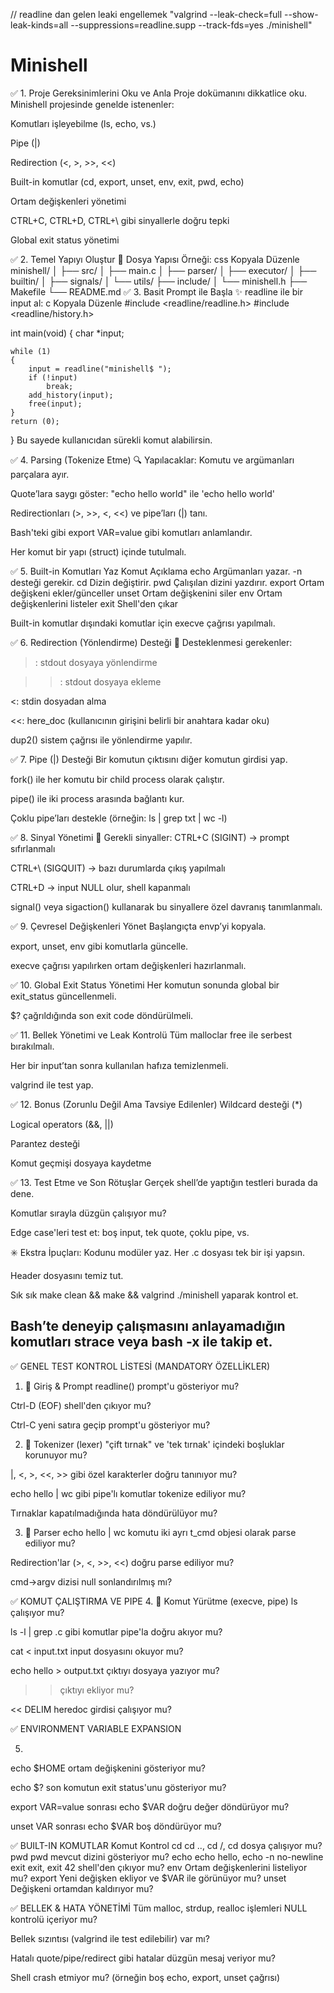 // readline dan gelen leaki engellemek "valgrind --leak-check=full --show-leak-kinds=all --suppressions=readline.supp --track-fds=yes ./minishell"
# Minishell

✅ 1. Proje Gereksinimlerini Oku ve Anla
Proje dokümanını dikkatlice oku. Minishell projesinde genelde istenenler:

Komutları işleyebilme (ls, echo, vs.)

Pipe (|)

Redirection (<, >, >>, <<)

Built-in komutlar (cd, export, unset, env, exit, pwd, echo)

Ortam değişkenleri yönetimi

CTRL+C, CTRL+D, CTRL+\ gibi sinyallerle doğru tepki

Global exit status yönetimi

✅ 2. Temel Yapıyı Oluştur
📁 Dosya Yapısı Örneği:
css
Kopyala
Düzenle
minishell/
│
├── src/
│   ├── main.c
│   ├── parser/
│   ├── executor/
│   ├── builtin/
│   ├── signals/
│   └── utils/
├── include/
│   └── minishell.h
├── Makefile
└── README.md
✅ 3. Basit Prompt ile Başla
✨ readline ile bir input al:
c
Kopyala
Düzenle
#include <readline/readline.h>
#include <readline/history.h>

int main(void)
{
    char *input;

    while (1)
    {
        input = readline("minishell$ ");
        if (!input)
            break;
        add_history(input);
        free(input);
    }
    return (0);
}
Bu sayede kullanıcıdan sürekli komut alabilirsin.

✅ 4. Parsing (Tokenize Etme)
🔍 Yapılacaklar:
Komutu ve argümanları parçalara ayır.

Quote’lara saygı göster: "echo hello world" ile 'echo hello world'

Redirectionları (>, >>, <, <<) ve pipe’ları (|) tanı.

Bash'teki gibi export VAR=value gibi komutları anlamlandır.

Her komut bir yapı (struct) içinde tutulmalı.

✅ 5. Built-in Komutları Yaz
Komut	Açıklama
echo	Argümanları yazar. -n desteği gerekir.
cd	Dizin değiştirir.
pwd	Çalışılan dizini yazdırır.
export	Ortam değişkeni ekler/günceller
unset	Ortam değişkenini siler
env	Ortam değişkenlerini listeler
exit	Shell'den çıkar

Built-in komutlar dışındaki komutlar için execve çağrısı yapılmalı.

✅ 6. Redirection (Yönlendirme) Desteği
🚀 Desteklenmesi gerekenler:
>: stdout dosyaya yönlendirme

>>: stdout dosyaya ekleme

<: stdin dosyadan alma

<<: here_doc (kullanıcının girişini belirli bir anahtara kadar oku)

dup2() sistem çağrısı ile yönlendirme yapılır.

✅ 7. Pipe (|) Desteği
Bir komutun çıktısını diğer komutun girdisi yap.

fork() ile her komutu bir child process olarak çalıştır.

pipe() ile iki process arasında bağlantı kur.

Çoklu pipe’ları destekle (örneğin: ls | grep txt | wc -l)

✅ 8. Sinyal Yönetimi
🎯 Gerekli sinyaller:
CTRL+C (SIGINT) → prompt sıfırlanmalı

CTRL+\ (SIGQUIT) → bazı durumlarda çıkış yapılmalı

CTRL+D → input NULL olur, shell kapanmalı

signal() veya sigaction() kullanarak bu sinyallere özel davranış tanımlanmalı.

✅ 9. Çevresel Değişkenleri Yönet
Başlangıçta envp’yi kopyala.

export, unset, env gibi komutlarla güncelle.

execve çağrısı yapılırken ortam değişkenleri hazırlanmalı.

✅ 10. Global Exit Status Yönetimi
Her komutun sonunda global bir exit_status güncellenmeli.

$? çağrıldığında son exit code döndürülmeli.

✅ 11. Bellek Yönetimi ve Leak Kontrolü
Tüm malloclar free ile serbest bırakılmalı.

Her bir input’tan sonra kullanılan hafıza temizlenmeli.

valgrind ile test yap.

✅ 12. Bonus (Zorunlu Değil Ama Tavsiye Edilenler)
Wildcard desteği (*)

Logical operators (&&, ||)

Parantez desteği

Komut geçmişi dosyaya kaydetme

✅ 13. Test Etme ve Son Rötuşlar
Gerçek shell’de yaptığın testleri burada da dene.

Komutlar sırayla düzgün çalışıyor mu?

Edge case'leri test et: boş input, tek quote, çoklu pipe, vs.

✳️ Ekstra İpuçları:
Kodunu modüler yaz. Her .c dosyası tek bir işi yapsın.

Header dosyasını temiz tut.

Sık sık make clean && make && valgrind ./minishell yaparak kontrol et.

Bash’te deneyip çalışmasını anlayamadığın komutları strace veya bash -x ile takip et.
--------------------------------------------------------------------------------------------------------------------------------------------------------
✅ GENEL TEST KONTROL LİSTESİ (MANDATORY ÖZELLİKLER)
1. 🔹 Giriş & Prompt
 readline() prompt'u gösteriyor mu?

 Ctrl-D (EOF) shell'den çıkıyor mu?

 Ctrl-C yeni satıra geçip prompt'u gösteriyor mu?

2. 🔹 Tokenizer (lexer)
 "çift tırnak" ve 'tek tırnak' içindeki boşluklar korunuyor mu?

 |, <, >, <<, >> gibi özel karakterler doğru tanınıyor mu?

 echo hello | wc gibi pipe'lı komutlar tokenize ediliyor mu?

 Tırnaklar kapatılmadığında hata döndürülüyor mu?

3. 🔹 Parser
 echo hello | wc komutu iki ayrı t_cmd objesi olarak parse ediliyor mu?

 Redirection'lar (>, <, >>, <<) doğru parse ediliyor mu?

 cmd->argv dizisi null sonlandırılmış mı?

✅ KOMUT ÇALIŞTIRMA VE PIPE
4. 🔹 Komut Yürütme (execve, pipe)
 ls çalışıyor mu?

 ls -l | grep .c gibi komutlar pipe'la doğru akıyor mu?

 cat < input.txt input dosyasını okuyor mu?

 echo hello > output.txt çıktıyı dosyaya yazıyor mu?

 >> çıktıyı ekliyor mu?

 << DELIM heredoc girdisi çalışıyor mu?
 
✅ ENVIRONMENT VARIABLE EXPANSION

5.
 echo $HOME ortam değişkenini gösteriyor mu?

 echo $? son komutun exit status'unu gösteriyor mu?

 export VAR=value sonrası echo $VAR doğru değer döndürüyor mu?

 unset VAR sonrası echo $VAR boş döndürüyor mu?

✅ BUILT-IN KOMUTLAR
Komut	Kontrol
cd	cd .., cd /, cd dosya çalışıyor mu?
pwd	pwd mevcut dizini gösteriyor mu?
echo	echo hello, echo -n no-newline
exit	exit, exit 42 shell'den çıkıyor mu?
env	Ortam değişkenlerini listeliyor mu?
export	Yeni değişken ekliyor ve $VAR ile görünüyor mu?
unset	Değişkeni ortamdan kaldırıyor mu?

✅ BELLEK & HATA YÖNETİMİ
 Tüm malloc, strdup, realloc işlemleri NULL kontrolü içeriyor mu?

 Bellek sızıntısı (valgrind ile test edilebilir) var mı?

 Hatalı quote/pipe/redirect gibi hatalar düzgün mesaj veriyor mu?

 Shell crash etmiyor mu? (örneğin boş echo, export, unset çağrısı)
